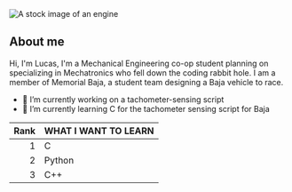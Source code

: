 <picture>
 <source media="(prefers-color-scheme: dark)" srcset="https://static6.depositphotos.com/1025962/562/v/950/depositphotos_5621803-stock-illustration-engine-frot-side.jpg">
 <source media="(prefers-color-scheme: light)" srcset="https://th.bing.com/th/id/R.30151655b518c35c218fabe16b486b61?rik=9Nv6dAuwyJ7HQw&riu=http%3a%2f%2fgetdrawings.com%2fvectors%2fstock-vector-artwork-3.jpg&ehk=6QpnwJlO9KA1lB0Tk3Z5t%2bExWv1oQoEOxWdlJ08MNe0%3d&risl=&pid=ImgRaw&r=0">
 <img alt="A stock image of an engine" src="(https://static6.depositphotos.com/1025962/562/v/950/depositphotos_5621803-stock-illustration-engine-frot-side.jpg)">
</picture>

## About me

Hi, I'm Lucas, I'm a Mechanical Engineering co-op student planning on specializing in Mechatronics who fell down the coding rabbit hole.
I am a member of Memorial Baja, a student team designing a Baja vehicle to race.

- 🔭 I’m currently working on a tachometer-sensing script
- 🌱 I’m currently learning C for the tachometer sensing script for Baja

| Rank | WHAT I WANT TO LEARN |
|-----:|---------------|
|     1|      C         |
|     2|         Python      |
|     3|        C++       |


